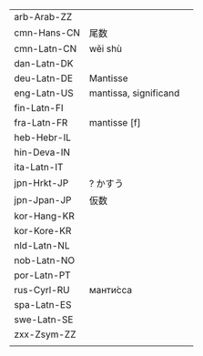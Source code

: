 | | | |
|-|-|-|
| arb-Arab-ZZ |  |  |
| cmn-Hans-CN | 尾数 |  |
| cmn-Latn-CN | wěi shù |  |
| dan-Latn-DK |  |  |
| deu-Latn-DE | Mantisse |  |
| eng-Latn-US | mantissa, significand |  |
| fin-Latn-FI |  |  |
| fra-Latn-FR | mantisse [f] |  |
| heb-Hebr-IL |  |  |
| hin-Deva-IN |  |  |
| ita-Latn-IT |  |  |
| jpn-Hrkt-JP | ? かすう |  |
| jpn-Jpan-JP | 仮数 |  |
| kor-Hang-KR |  |  |
| kor-Kore-KR |  |  |
| nld-Latn-NL |  |  |
| nob-Latn-NO |  |  |
| por-Latn-PT |  |  |
| rus-Cyrl-RU | манти́сса |  |
| spa-Latn-ES |  |  |
| swe-Latn-SE |  |  |
| zxx-Zsym-ZZ |  |  |
|  |  |  |
